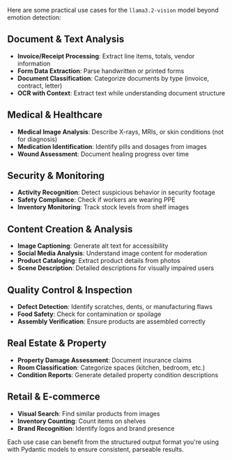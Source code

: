 Here are some practical use cases for the `llama3.2-vision` model beyond emotion detection:

## Document & Text Analysis
- **Invoice/Receipt Processing**: Extract line items, totals, vendor information
- **Form Data Extraction**: Parse handwritten or printed forms
- **Document Classification**: Categorize documents by type (invoice, contract, letter)
- **OCR with Context**: Extract text while understanding document structure

## Medical & Healthcare
- **Medical Image Analysis**: Describe X-rays, MRIs, or skin conditions (not for diagnosis)
- **Medication Identification**: Identify pills and dosages from images
- **Wound Assessment**: Document healing progress over time

## Security & Monitoring
- **Activity Recognition**: Detect suspicious behavior in security footage
- **Safety Compliance**: Check if workers are wearing PPE
- **Inventory Monitoring**: Track stock levels from shelf images

## Content Creation & Analysis
- **Image Captioning**: Generate alt text for accessibility
- **Social Media Analysis**: Understand image content for moderation
- **Product Cataloging**: Extract product details from photos
- **Scene Description**: Detailed descriptions for visually impaired users

## Quality Control & Inspection
- **Defect Detection**: Identify scratches, dents, or manufacturing flaws
- **Food Safety**: Check for contamination or spoilage
- **Assembly Verification**: Ensure products are assembled correctly

## Real Estate & Property
- **Property Damage Assessment**: Document insurance claims
- **Room Classification**: Categorize spaces (kitchen, bedroom, etc.)
- **Condition Reports**: Generate detailed property condition descriptions

## Retail & E-commerce
- **Visual Search**: Find similar products from images
- **Inventory Counting**: Count items on shelves
- **Brand Recognition**: Identify logos and brand presence

Each use case can benefit from the structured output format you're using with Pydantic models to ensure consistent, parseable results.